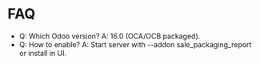 # FAQ

- Q: Which Odoo version? A: 16.0 (OCA/OCB packaged).
- Q: How to enable? A: Start server with --addon sale_packaging_report or install in UI.

